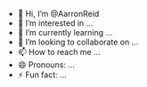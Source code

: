 - 👋 Hi, I’m @AarronReid
- 👀 I’m interested in ...
- 🌱 I’m currently learning ...
- 💞️ I’m looking to collaborate on ...
- 📫 How to reach me ...
- 😄 Pronouns: ...
- ⚡ Fun fact: ...

<!---
AarronReid/AarronReid is a ✨ special ✨ repository because its `README.md` (this file) appears on your GitHub profile.
You can click the Preview link to take a look at your changes.
--->
